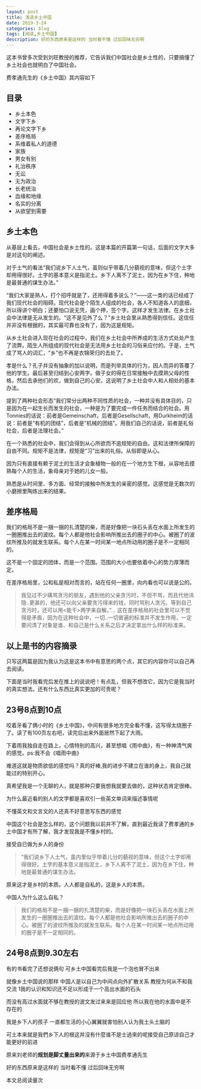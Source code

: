 ```yaml
---
layout: post
title: 浅读乡土中国
date: 2019-3-24
categories: blog
tags: [阅读,乡土中国]
description: 好的东西原来是这样的 当时看不懂 过后回味无穷啊
---
```


这本书曾多次受到刘旺教授的推荐，它告诉我们中国社会是乡土性的，只要搞懂了乡土社会也就明白了中国社会。

费孝通先生的《乡土中国》其内容如下

## 目录

- 乡土本色 　
- 文字下乡 　
- 再论文字下乡 　
- 差序格局 　　
- 系维着私人的道德 　　
- 家族 　　
- 男女有别 　　
- 礼治秩序 　　
- 无讼 　　
- 无为政治 　　
- 长老统治 　　
- 血缘和地缘 　　
- 名实的分离 　　
- 从欲望到需要

## 乡土本色 

从基层上看去，中国社会是乡土性的。这是本篇的开篇第一句话，后面的文字大多是对这句的阐述。

对于土气的看法“我们说乡下人土气，虽则似乎带着几分藐视的意味，但这个土字却用得很好。土字的基本意义是指泥土。乡下人离不了泥土，因为在乡下住，种地是最普通的谋生办法。”

“我们大家是熟人，打个招呼就是了，还用得着多说么？”——这一类的话已经成了我们现代社会的阻碍。现代社会是个陌生人组成的社会，各人不知道各人的底细，所以得讲个明白；还要怕口说无凭，画个押，签个字。这样才发生法律。在乡土社会中法律是无从发生的。“这不是见外了么？”乡土社会里从熟悉得到信任。这信任并非没有根据的，其实最可靠也没有了，因为这是规矩。

从乡土社会进入现在社会的过程中，我们在乡土社会中所养成的生活方式处处产生了流弊。陌生人所组成的现代社会是无法用乡土社会的习俗来应付的。于是，土气成了骂人的词汇，“乡”也不再是衣锦荣归的去处了。

孝是什么？孔子并没有抽象的加以说明，而是列举具体的行为，因人而异的答覆了他的学生。最后甚至归结到心安两字。做子女的得在日常接触中去摸熟父母的性格，然后去承他们的欢，做到自己的心安。这说明了乡土社会中人和人相处的基本办法。

提到了两种社会形态“我们常分出两种不同性质的社会，一种并没有具体目的，只是因为在一起生长而发生的社会，一种是为了要完成一件任务而结合的社会。用Tonnies的话说：前者是Gemeinschaft，后者是Gesellschaft，用Durkheim的话说：前者是“有机的团结”，后者是“机械的团结”。用我们自己的话说，前者是礼俗社会，后者是法理社会。”

在一个熟悉的社会中，我们会得到从心所欲而不逾规矩的自由。这和法律所保障的自由不同。规矩不是法律，规矩是“习”出来的礼俗。从俗即是从心。

因为只有直接有赖于泥土的生活才会象植物一般的在一个地方生下根，从容地去摸熟每个人的生活，象母亲对于她的儿女一般。

熟悉是从时间里、多方面、经常的接触中所发生的亲密的感觉。这感觉是无数次的小磨擦里陶炼出来的结果。

## 差序格局

我们的格局不是一捆一捆的扎清楚的柴，而是好像把一块石头丢在水面上所发生的一圈圈推出去的波纹。每个人都是他社会影响所推出去的圈子的中心。被圈了的波纹所推及的就发生联系。每个人在某一时间某一地点所动用的圈子是不一定相同的。

这不是一个固定的团体，而是一个范围。范围的大小也要依着中心的势力厚薄而定。

在差序格局里，公和私是相对而言的，站在任何一圈里，向内看也可以说是公的。

>我见过不少痛骂贪污的朋友，遇到他的父亲贪污时，不但不骂，而且代他讳隐..更甚的，他还可以向父亲要贪污得来的钱，同时骂别人贪污。等到自己贪污时，还可以用<能干>两字来自解。”...    这在差序格局的社会里可以不觉得是矛盾，因为在这种社会中，一切..一切普遍的标准并不发生作用，一定要问清了对象是谁、和自己是什么关系之后才决定拿出什么样的标准来。

## 以上是书的内容摘录

只写这两篇是因为我认为这是这本书中有意思的两个点，其它的内容你可以自己再去阅读。

下面是当时我看完后发在推上的说说吧！有点乱，但我不想改它，因为它是我当时的真实想法。还有什么东西比真实更加的可贵呢？

## 23号8点到10点

咬着牙看了俩小时的《乡土中国》，中间有很多地方完全看不懂，这写得太绕圈子了。读了有100页左右吧，读完后出来外面居然下起了大雨。

下着雨我独自走在路上，心情特别的高兴，甚至想唱《雨中曲》，有一种神清气爽的感觉。ps:我不会《唱雨中曲》

难道这就是物质欲低的感觉吗？真的好棒,我的进步不建立在谁的身上，我自己就能过的特别开心。

真希望我是一个无聊的人，就是那种只要我想我就要去做的，这种状态肯定很棒。

为什么最近看的别人的文字都是喜欢引一些英文单词来描述事情呢

不懂英文和文言文的人还真不好意思写东西的感觉

中国这个社会是怎么样的，这个问题我以前并不了解，直到最近我读了费孝通的乡土中国才有所了解，我才发现我是不懂乡村的。

接受自已做为乡人的身份

>“我们说乡下人土气，虽内里似乎带着儿分的藐视的意味，但这个土字却用得很好。土字的基本意义是指泥土，乡下人离不了泥土，因为在乡下住，种地是最普通的谋生办法。

原来这才是乡村的本质。人人都是自私的，这是乡人的本质。

中国人为什么这么自私？

>我们的格局不是一捆一捆的扎清楚的柴，而是好像把一块石头丢在水面上所发生的一圈圈推出去的波纹。每个人都是他社会影响所推出去的圈子的中心。被圈了的波纹所推及的就发生联系。每个人在某一时间某一地点所动用的圈子是不一定相同的。

## 24号8点到9.30左右

有的书看完了还想说俩句 可乡土中国看完后我是一个泡也冒不出来

就像乡土中国说的那样 中国人是以自己为中间点向外扩散关系 教授为何从不和我交流 1我的认识和知识还不足以形成于一个高出水面的石头

而没有高过水面就不够在教授的波文发过来来是回应他 所以我在他的水面中是不存在的

我是乡下人的孩子 一直都生活的小心翼翼就害怕别人认为我土头土脑的

可土本来就是我們乡下人的根这并沒有什麼谁不是士過來的呢接受自己原谅自己才能更好的前进

原来刘老师的**规划是脚丈量出来的**来源于乡土中国费孝通先生

好的东西原来是这样的 当时看不懂 过后回味无穷啊

<span id="busuanzi_container_page_pv">
  本文总阅读量<span id="busuanzi_value_page_pv"></span>次
</span>

